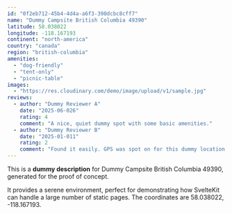 ```yaml
---
id: "0f2eb712-45b4-4d4a-a6f3-390dcbc8cff7"
name: "Dummy Campsite British Columbia 49390"
latitude: 58.038022
longitude: -118.167193
continent: "north-america"
country: "canada"
region: "british-columbia"
amenities:
  - "dog-friendly"
  - "tent-only"
  - "picnic-table"
images:
  - "https://res.cloudinary.com/demo/image/upload/v1/sample.jpg"
reviews:
  - author: "Dummy Reviewer A"
    date: "2025-06-026"
    rating: 4
    comment: "A nice, quiet dummy spot with some basic amenities."
  - author: "Dummy Reviewer B"
    date: "2025-01-011"
    rating: 2
    comment: "Found it easily. GPS was spot on for this dummy location."
---
```


This is a **dummy description** for Dummy Campsite British Columbia 49390, generated for the proof of concept.

It provides a serene environment, perfect for demonstrating how SvelteKit can handle a large number of static pages. The coordinates are 58.038022, -118.167193.
